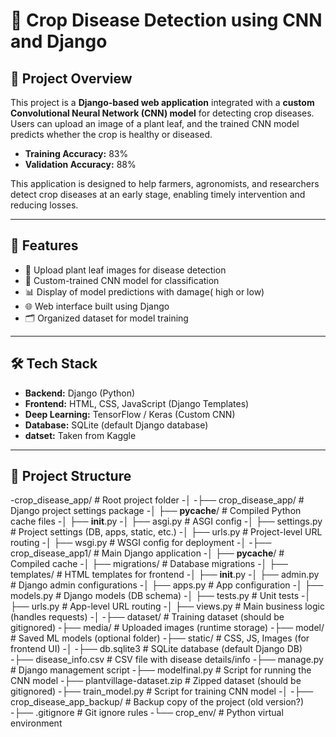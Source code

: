 # 🌱 Crop Disease Detection using CNN and Django

## 📌 Project Overview
This project is a **Django-based web application** integrated with a **custom Convolutional Neural Network (CNN) model** for detecting crop diseases.  
Users can upload an image of a plant leaf, and the trained CNN model predicts whether the crop is healthy or diseased.  

- **Training Accuracy:** 83%  
- **Validation Accuracy:** 88%  

This application is designed to help farmers, agronomists, and researchers detect crop diseases at an early stage, enabling timely intervention and reducing losses.  

---

## 🚀 Features
- 🌿 Upload plant leaf images for disease detection  
- 🤖 Custom-trained CNN model for classification  
- 📊 Display of model predictions with damage( high or low)  
- 🌐 Web interface built using Django  
- 🗂 Organized dataset for model training  

---

## 🛠️ Tech Stack
- **Backend:** Django (Python)  
- **Frontend:** HTML, CSS, JavaScript (Django Templates)  
- **Deep Learning:** TensorFlow / Keras (Custom CNN)  
- **Database:** SQLite (default Django database)
- **datset:** Taken from Kaggle

---

## 📂 Project Structure
-crop_disease_app/                     # Root project folder
-│
-├── crop_disease_app/                 # Django project settings package
-│   ├── __pycache__/                  # Compiled Python cache files
-│   ├── __init__.py
-│   ├── asgi.py                       # ASGI config
-│   ├── settings.py                   # Project settings (DB, apps, static, etc.)
-│   ├── urls.py                       # Project-level URL routing
-│   ├── wsgi.py                       # WSGI config for deployment
-│
-├── crop_disease_app1/                # Main Django application
-│   ├── __pycache__/                  # Compiled cache
-│   ├── migrations/                   # Database migrations
-│   ├── templates/                    # HTML templates for frontend
-│   ├── __init__.py
-│   ├── admin.py                      # Django admin configurations
-│   ├── apps.py                       # App configuration
-│   ├── models.py                     # Django models (DB schema)
-│   ├── tests.py                      # Unit tests
-│   ├── urls.py                       # App-level URL routing
-│   ├── views.py                      # Main business logic (handles requests)
-│
-├── dataset/                          # Training dataset (should be gitignored)
-├── media/                            # Uploaded images (runtime storage)
-├── model/                            # Saved ML models (optional folder)
-├── static/                           # CSS, JS, Images (for frontend UI)
-│
-├── db.sqlite3                        # SQLite database (default Django DB)
-├── disease_info.csv                  # CSV file with disease details/info
-├── manage.py                         # Django management script
-├── modelfinal.py                     # Script for running the CNN model
-├── plantvillage-dataset.zip          # Zipped dataset (should be gitignored)
-├── train_model.py                    # Script for training CNN model
-│
-├── crop_disease_app_backup/          # Backup copy of the project (old version?)
-├── .gitignore                        # Git ignore rules
-└── crop_env/                         # Python virtual environment
